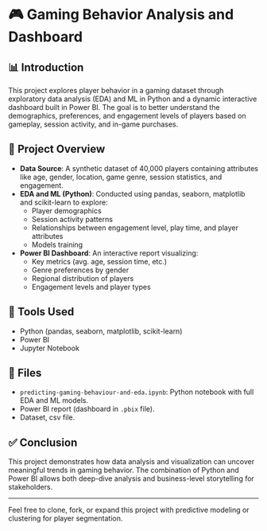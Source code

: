 # 🎮 Gaming Behavior Analysis and Dashboard

## 📊 Introduction
This project explores player behavior in a gaming dataset through exploratory data analysis (EDA) and ML in Python and a dynamic interactive dashboard built in Power BI. The goal is to better understand the demographics, preferences, and engagement levels of players based on gameplay, session activity, and in-game purchases.

## 🧠 Project Overview

- **Data Source**: A synthetic dataset of 40,000 players containing attributes like age, gender, location, game genre, session statistics, and engagement.
- **EDA and ML (Python)**: Conducted using pandas, seaborn, matplotlib and scikit-learn to explore:
  - Player demographics
  - Session activity patterns
  - Relationships between engagement level, play time, and player attributes
  - Models  training 
- **Power BI Dashboard**: An interactive report visualizing:
  - Key metrics (avg. age, session time, etc.)
  - Genre preferences by gender
  - Regional distribution of players
  - Engagement levels and player types

## 🚀 Tools Used
- Python (pandas, seaborn, matplotlib, scikit-learn)
- Power BI
- Jupyter Notebook

## 📁 Files
- `predicting-gaming-behaviour-and-eda.ipynb`: Python notebook with full EDA and ML models.
- Power BI report (dashboard in `.pbix` file).
- Dataset, csv file.

## ✅ Conclusion
This project demonstrates how data analysis and visualization can uncover meaningful trends in gaming behavior. The combination of Python and Power BI allows both deep-dive analysis and business-level storytelling for stakeholders.

---

Feel free to clone, fork, or expand this project with predictive modeling or clustering for player segmentation.
